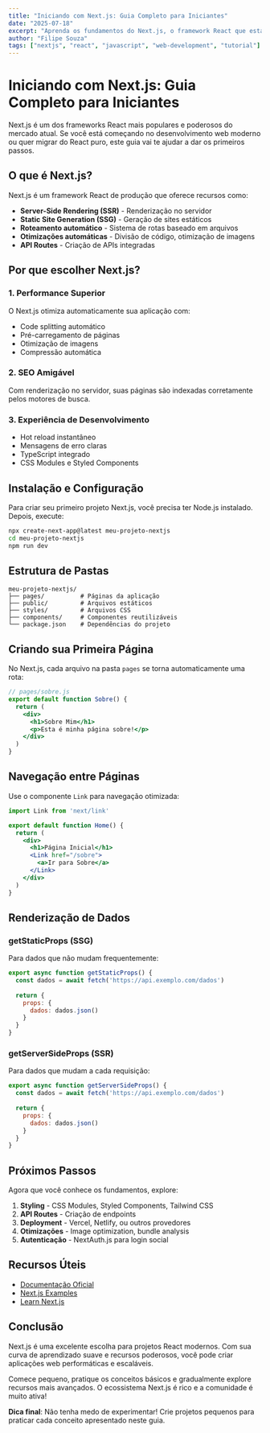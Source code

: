 ```yaml
---
title: "Iniciando com Next.js: Guia Completo para Iniciantes"
date: "2025-07-18"
excerpt: "Aprenda os fundamentos do Next.js, o framework React que está revolucionando o desenvolvimento web moderno. Guia completo para iniciantes."
author: "Filipe Souza"
tags: ["nextjs", "react", "javascript", "web-development", "tutorial"]
---
```


# Iniciando com Next.js: Guia Completo para Iniciantes

Next.js é um dos frameworks React mais populares e poderosos do mercado atual. Se você está começando no desenvolvimento web moderno ou quer migrar do React puro, este guia vai te ajudar a dar os primeiros passos.

## O que é Next.js?

Next.js é um framework React de produção que oferece recursos como:

- **Server-Side Rendering (SSR)** - Renderização no servidor
- **Static Site Generation (SSG)** - Geração de sites estáticos
- **Roteamento automático** - Sistema de rotas baseado em arquivos
- **Otimizações automáticas** - Divisão de código, otimização de imagens
- **API Routes** - Criação de APIs integradas

## Por que escolher Next.js?

### 1. Performance Superior
O Next.js otimiza automaticamente sua aplicação com:
- Code splitting automático
- Pré-carregamento de páginas
- Otimização de imagens
- Compressão automática

### 2. SEO Amigável
Com renderização no servidor, suas páginas são indexadas corretamente pelos motores de busca.

### 3. Experiência de Desenvolvimento
- Hot reload instantâneo
- Mensagens de erro claras
- TypeScript integrado
- CSS Modules e Styled Components

## Instalação e Configuração

Para criar seu primeiro projeto Next.js, você precisa ter Node.js instalado. Depois, execute:

```bash
npx create-next-app@latest meu-projeto-nextjs
cd meu-projeto-nextjs
npm run dev
```

## Estrutura de Pastas

```
meu-projeto-nextjs/
├── pages/          # Páginas da aplicação
├── public/         # Arquivos estáticos
├── styles/         # Arquivos CSS
├── components/     # Componentes reutilizáveis
└── package.json    # Dependências do projeto
```

## Criando sua Primeira Página

No Next.js, cada arquivo na pasta `pages` se torna automaticamente uma rota:

```jsx
// pages/sobre.js
export default function Sobre() {
  return (
    <div>
      <h1>Sobre Mim</h1>
      <p>Esta é minha página sobre!</p>
    </div>
  )
}
```

## Navegação entre Páginas

Use o componente `Link` para navegação otimizada:

```jsx
import Link from 'next/link'

export default function Home() {
  return (
    <div>
      <h1>Página Inicial</h1>
      <Link href="/sobre">
        <a>Ir para Sobre</a>
      </Link>
    </div>
  )
}
```

## Renderização de Dados

### getStaticProps (SSG)
Para dados que não mudam frequentemente:

```jsx
export async function getStaticProps() {
  const dados = await fetch('https://api.exemplo.com/dados')
  
  return {
    props: {
      dados: dados.json()
    }
  }
}
```

### getServerSideProps (SSR)
Para dados que mudam a cada requisição:

```jsx
export async function getServerSideProps() {
  const dados = await fetch('https://api.exemplo.com/dados')
  
  return {
    props: {
      dados: dados.json()
    }
  }
}
```

## Próximos Passos

Agora que você conhece os fundamentos, explore:

1. **Styling** - CSS Modules, Styled Components, Tailwind CSS
2. **API Routes** - Criação de endpoints
3. **Deployment** - Vercel, Netlify, ou outros provedores
4. **Otimizações** - Image optimization, bundle analysis
5. **Autenticação** - NextAuth.js para login social

## Recursos Úteis

- [Documentação Oficial](https://nextjs.org/docs)
- [Next.js Examples](https://github.com/vercel/next.js/tree/canary/examples)
- [Learn Next.js](https://nextjs.org/learn)

## Conclusão

Next.js é uma excelente escolha para projetos React modernos. Com sua curva de aprendizado suave e recursos poderosos, você pode criar aplicações web performáticas e escaláveis.

Comece pequeno, pratique os conceitos básicos e gradualmente explore recursos mais avançados. O ecossistema Next.js é rico e a comunidade é muito ativa!

**Dica final**: Não tenha medo de experimentar! Crie projetos pequenos para praticar cada conceito apresentado neste guia.
